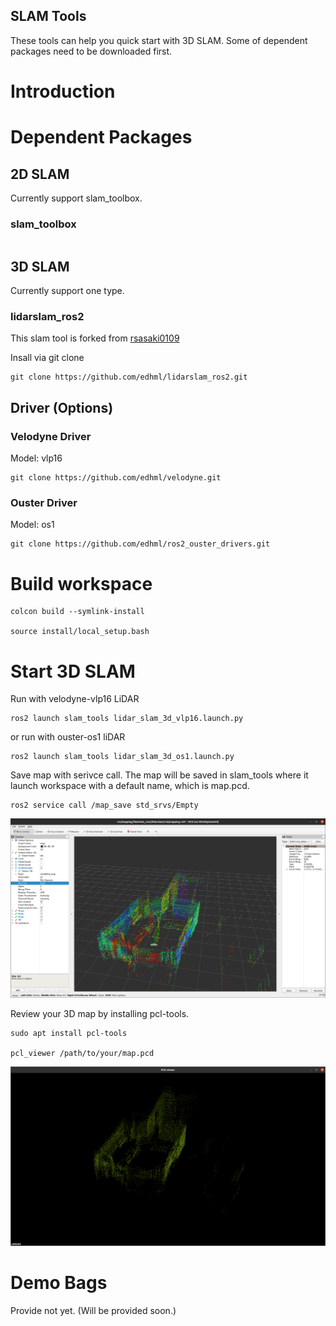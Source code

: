 ## SLAM Tools

These tools can help you quick start with 3D SLAM. Some of dependent packages need to be downloaded first.

# Introduction



# Dependent Packages

## 2D SLAM

Currently support slam_toolbox.

### slam_toolbox

```
```

## 3D SLAM

Currently support one type.

### lidarslam_ros2

This slam tool is forked from [rsasaki0109](https://github.com/rsasaki0109/lidarslam_ros2)

Insall via git clone

```
git clone https://github.com/edhml/lidarslam_ros2.git
```

## Driver (Options)

### Velodyne Driver

Model: vlp16

```
git clone https://github.com/edhml/velodyne.git
```

### Ouster Driver

Model: os1

```
git clone https://github.com/edhml/ros2_ouster_drivers.git
```

# Build workspace

```
colcon build --symlink-install

source install/local_setup.bash
```

# Start 3D SLAM

Run with velodyne-vlp16 LiDAR

```
ros2 launch slam_tools lidar_slam_3d_vlp16.launch.py
```

or run with ouster-os1 liDAR

```
ros2 launch slam_tools lidar_slam_3d_os1.launch.py
```

Save map with serivce call. The map will be saved in slam_tools where it launch workspace with a default name, which is map.pcd.

```
ros2 service call /map_save std_srvs/Empty
```

![lidar_slam_3d_image](/images/lidar_slam_3d_save_side_view.png?raw=true "Lidar SLAM 3D Image")

Review your 3D map by installing pcl-tools.

```
sudo apt install pcl-tools

pcl_viewer /path/to/your/map.pcd
```

![lidar_slam_3d_image](/images/pose_graph.png?raw=true "Lidar SLAM 3D Image")

# Demo Bags

Provide not yet. (Will be provided soon.)


